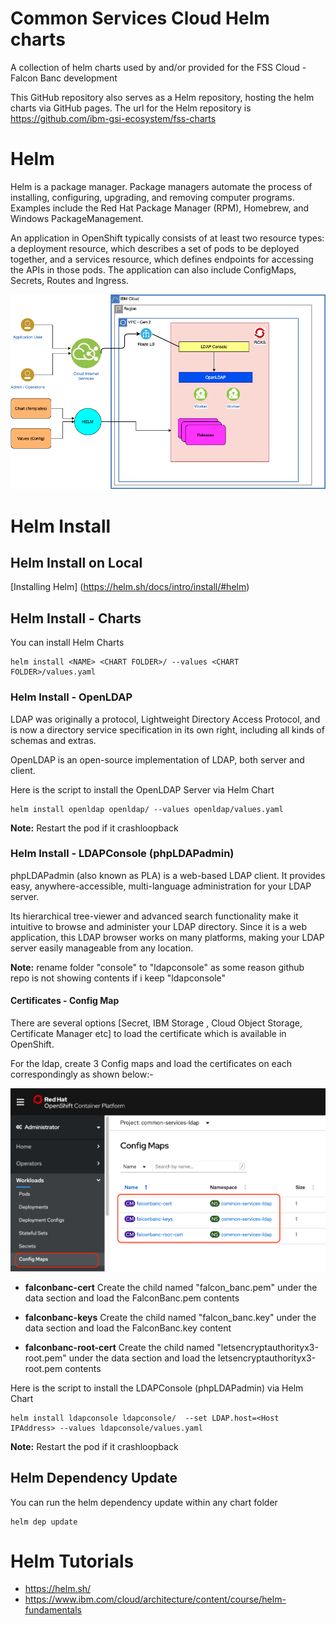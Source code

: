 # Common Services Cloud Helm charts

A collection of helm charts used by and/or provided for the FSS Cloud - Falcon Banc development

This GitHub repository also serves as a Helm repository, hosting the helm charts via GitHub pages. The url for the Helm repository is https://github.com/ibm-gsi-ecosystem/fss-charts

# Helm

Helm is a package manager. Package managers automate the process of installing, configuring, upgrading, and removing computer programs. Examples include the Red Hat Package Manager (RPM), Homebrew, and Windows PackageManagement.

An application in OpenShift typically consists of at least two resource types: a deployment resource, which describes a set of pods to be deployed together, and a services resource, which defines endpoints for accessing the APIs in those pods. The application can also include ConfigMaps, Secrets, Routes and Ingress.

![Helm Components](Helm.png)


# Helm Install 

## Helm Install on Local

[Installing Helm] (https://helm.sh/docs/intro/install/#helm)

## Helm Install - Charts

You can install Helm Charts

```
helm install <NAME> <CHART FOLDER>/ --values <CHART FOLDER>/values.yaml
```

### Helm Install - OpenLDAP

LDAP was originally a protocol, Lightweight Directory Access Protocol, and is now a directory service specification in its own right, including all kinds of schemas and extras.

OpenLDAP is an open-source implementation of LDAP, both server and client.

Here is the script to install the OpenLDAP Server via Helm Chart

```
helm install openldap openldap/ --values openldap/values.yaml
```

**Note:** Restart the pod if it crashloopback

### Helm Install - LDAPConsole (phpLDAPadmin)

phpLDAPadmin (also known as PLA) is a web-based LDAP client. It provides easy, anywhere-accessible, multi-language administration for your LDAP server.

Its hierarchical tree-viewer and advanced search functionality make it intuitive to browse and administer your LDAP directory. Since it is a web application, this LDAP browser works on many platforms, making your LDAP server easily manageable from any location.

**Note:** rename folder "console" to "ldapconsole" as some reason github repo is not showing contents if i keep "ldapconsole"

#### Certificates - Config Map

There are several options [Secret, IBM Storage , Cloud Object Storage, Certificate Manager etc] to load the certificate which is available in OpenShift. 

For the ldap, create 3 Config maps and load the certificates on each correspondingly as shown below:-

![Config Maps - Certificate](ConfigMaps.png)

- **falconbanc-cert**
    Create the child named "falcon_banc.pem" under the data section and load the FalconBanc.pem contents

- **falconbanc-keys**
    Create the child named "falcon_banc.key" under the data section and load the FalconBanc.key content

- **falconbanc-root-cert**
    Create the child named "letsencryptauthorityx3-root.pem" under the data section and load the letsencryptauthorityx3-root.pem contents

Here is the script to install the LDAPConsole (phpLDAPadmin) via Helm Chart

```
helm install ldapconsole ldapconsole/  --set LDAP.host=<Host IPAddress> --values ldapconsole/values.yaml
```

**Note:** Restart the pod if it crashloopback
## Helm Dependency Update

You can run the helm dependency update within any chart folder

```
helm dep update
```

# Helm Tutorials
- https://helm.sh/
- https://www.ibm.com/cloud/architecture/content/course/helm-fundamentals

